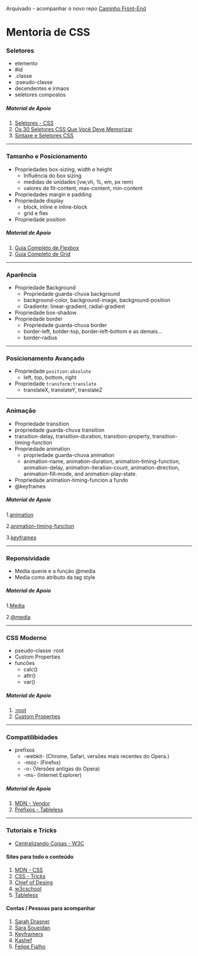 Arquivado - acompanhar o novo repo [Caminho Front-End](https://github.com/schirrel/caminho-frontend)


# Mentoria de CSS #

### Seletores ###
  - elemento
  -   \#id
  -  .classe
  -  :pseudo-classe
  -  decendentes e irmaos
  -  seletores compostos
  
  
#####   Material de Apoio
1.   [Seletores - CSS](https://developer.mozilla.org/pt-BR/docs/Web/CSS/Getting_Started/Seletores)
2.   [Os 30 Seletores CSS Que Você Deve Memorizar](https://guilhermemuller.com.br/ead/html-css-na-pratica/sintaxe-seletores-css)
3.   [Sintaxe e Seletores CSS](https://code.tutsplus.com/pt/tutorials/the-30-css-selectors-you-must-memorize--net-16048)

___
### Tamanho e Posicionamento ### 
  - Propriedades box-sizing, width e height
  	- Influência do box sizing
  	- medidas de unidades [vw,vh, %, em, px rem)
  	- valores de fit-content, max-content, min-content
  - Propriedades margin e padding
  - Propriedade display 
    - block, inline e inline-block
    - grid e flex
 - Propriedade position	


##### Material de Apoio
1. [Guia Completo de Flexbox](https://origamid.com/projetos/flexbox-guia-completo/)
2. [Guia Completo de Grid](https://www.origamid.com/projetos/css-grid-layout-guia-completo/)

___
### Aparência ### 
  - Propriedade Background
  	- Propriedade guarda-chuva background
  	- background-color, background-image, background-position
  	- Gradiente: linear-gradient, radial-gradient
  - Propriedade box-shadow
  - Propriedade border 
    - Propriedade guarda-chuva border
    - border-left, botder-top, border-left-bottom e as demais...    
    - border-radius




___
### Posicionamento Avançado ### 
  - Propriedade `position:absolute`
  	- left, top, bottom, right
  - Propriedade `transform:translate`
    - translateX, translateY, translateZ

___
###  Animação ### 
  - Propriedade transition
   - propriedade guarda-chuva transition
   - transition-delay, transition-duration, transition-property, transition-timing-function
  - Propriedade animation
  	- propriedade guarda-chuva animation
  	-  animation-name, animation-duration, animation-timing-function, animation-delay, animation-iteration-count, animation-direction, animation-fill-mode, and animation-play-state.
  - Propriedade animation-timing-funcion a fundo
  - @keyframes
    
    
    
    
##### Material de Apoio
1.[animation](https://developer.mozilla.org/en-US/docs/Web/CSS/animation)

2.[animation-timing-function](https://developer.mozilla.org/en-US/docs/Web/CSS/animation-timing-function)

3.[keyframes](https://developer.mozilla.org/en-US/docs/Web/CSS/@keyframes)


___
### Reponsividade ###  
  - Media querie e a função @media
  - Media como atributo da tag style
  
  
##### Material de Apoio
1.[Media](https://developer.mozilla.org/en-US/docs/Web/SVG/Attribute/media)

2.[@media](https://developer.mozilla.org/en-US/docs/Web/CSS/@media)

___
### CSS Moderno ###    
  - pseudo-classe :root 
  - Custom Properties 
  - funcões
    - calc()
    - attr()    
    - var()
	
##### Material de Apoio
1. [:root](https://developer.mozilla.org/en-US/docs/Web/CSS/:root)
2. [Custom Properties](https://developer.mozilla.org/en-US/docs/Web/CSS/--*)

___
### Compatilibidades ###    
  - prefixos
     - -webkit- (Chrome, Safari, versões mais recentes do Opera.)
     -  -moz- (Firefox)
     - -o- (Versões antigas do Opera)
     - -ms- (Internet Explorer)
	
##### Material de Apoio
1. [MDN - Vendor](https://developer.mozilla.org/pt-BR/docs/Glossario/Prefixos_vendor)
2. [Prefixos - Tableless](https://tableless.com.br/prefixos-dos-browsers-a-web-precisa-de-voce/)
___

### Tutoriais e Tricks ###
  - [Centralizando Coisas - W3C](https://www.w3.org/Style/Examples/007/center.pt_BR.html)
  
#### Sites para todo o conteúdo ###
1. [MDN - CSS](https://developer.mozilla.org/pt-BR/docs/Web/CSS)
2. [CSS - Tricks](https://css-tricks.com)
3. [Chief of Desing](https://www.chiefofdesign.com.br/css/)
4. [w3cschool](https://www.w3schools.com/css/default.asp)
5. [Tableless](https://tableless.com.br/)

#### Contas / Pessoas para acompanhar  ###
1. [Sarah Drasner](https://github.com/sdras)
2. [Sara Soueidan](https://www.sarasoueidan.com)
3. [Keyframers](https://www.youtube.com/channel/UCtmYk7H-NNYLEe_LgBRYomA)
4. [Kashef](https://www.instagram.com/msk.codes)
5. [Felipe Fialho](https://www.felipefialho.com)

